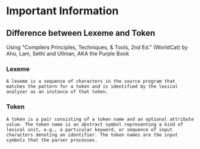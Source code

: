 # Important Information


## Difference between Lexeme and Token

Using "Compilers Principles, Techniques, & Tools, 2nd Ed." (WorldCat) by Aho, Lam, Sethi and Ullman, AKA the Purple Book

### Lexeme

    A lexeme is a sequence of characters in the source program that matches the pattern for a token and is identified by the lexical analyzer as an instance of that token.

### Token

    A token is a pair consisting of a token name and an optional attribute value. The token name is an abstract symbol representing a kind of lexical unit, e.g., a particular keyword, or sequence of input characters denoting an identifier. The token names are the input symbols that the parser processes.

